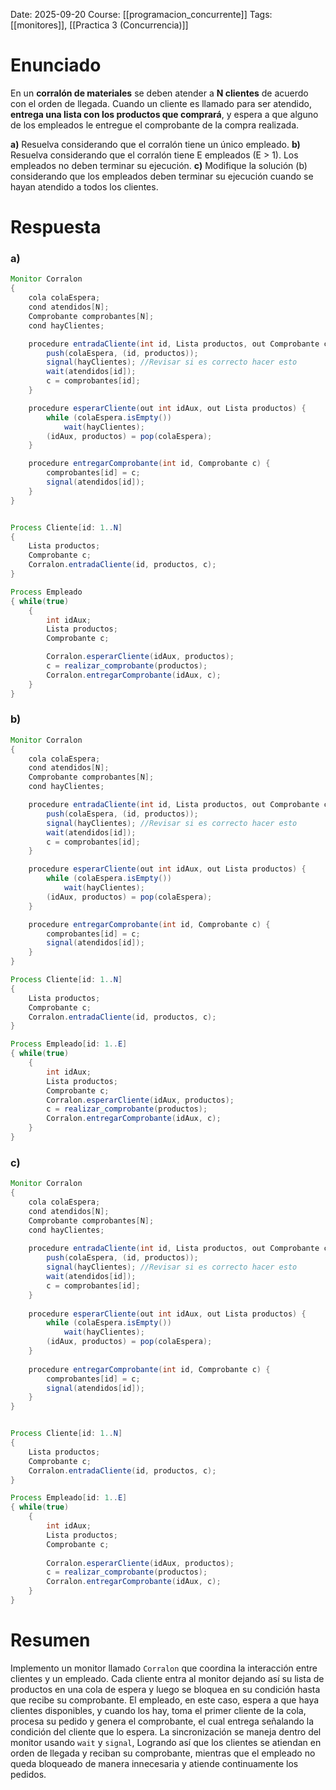 Date: 2025-09-20
Course: [[programacion_concurrente]]
Tags: [[monitores]], [[Practica 3 (Concurrencia)]]

# Enunciado
En un **corralón de materiales** se deben atender a **N clientes** de acuerdo con el orden de llegada. Cuando un cliente es llamado para ser atendido, **entrega una lista con los productos que comprará**, y espera a que alguno de los empleados le entregue el comprobante de la compra realizada.

**a)** Resuelva considerando que el corralón tiene un único empleado.
**b)** Resuelva considerando que el corralón tiene E empleados (E > 1). Los empleados no deben terminar su ejecución.
**c)** Modifique la solución (b) considerando que los empleados deben terminar su ejecución cuando se hayan atendido a todos los clientes.
# Respuesta
### a)
```java
Monitor Corralon
{
    cola colaEspera;
    cond atendidos[N];
    Comprobante comprobantes[N];
    cond hayClientes;

    procedure entradaCliente(int id, Lista productos, out Comprobante c) {
        push(colaEspera, (id, productos));
        signal(hayClientes); //Revisar si es correcto hacer esto
        wait(atendidos[id]);
        c = comprobantes[id];
    }

    procedure esperarCliente(out int idAux, out Lista productos) {
        while (colaEspera.isEmpty()) 
            wait(hayClientes);
        (idAux, productos) = pop(colaEspera);
    }

    procedure entregarComprobante(int id, Comprobante c) {
        comprobantes[id] = c;
        signal(atendidos[id]);
    }
}


Process Cliente[id: 1..N]
{
    Lista productos;
    Comprobante c;
    Corralon.entradaCliente(id, productos, c);
}

Process Empleado
{ while(true) 
    {
        int idAux;
        Lista productos;
        Comprobante c;

        Corralon.esperarCliente(idAux, productos);
        c = realizar_comprobante(productos);
        Corralon.entregarComprobante(idAux, c);
    }
}

```

### b)
```java
Monitor Corralon
{
    cola colaEspera;
    cond atendidos[N];
    Comprobante comprobantes[N];
    cond hayClientes;

    procedure entradaCliente(int id, Lista productos, out Comprobante c) {
        push(colaEspera, (id, productos));
        signal(hayClientes); //Revisar si es correcto hacer esto
        wait(atendidos[id]);
        c = comprobantes[id];
    }

    procedure esperarCliente(out int idAux, out Lista productos) {
        while (colaEspera.isEmpty()) 
            wait(hayClientes);
        (idAux, productos) = pop(colaEspera);
    }

    procedure entregarComprobante(int id, Comprobante c) {
        comprobantes[id] = c;
        signal(atendidos[id]);
    }
}

Process Cliente[id: 1..N]
{
    Lista productos;
    Comprobante c;
    Corralon.entradaCliente(id, productos, c);
}

Process Empleado[id: 1..E]
{ while(true) 
    {
        int idAux;
        Lista productos;
        Comprobante c;
        Corralon.esperarCliente(idAux, productos);
        c = realizar_comprobante(productos);
        Corralon.entregarComprobante(idAux, c);
    }
}
```

### c)
```java
Monitor Corralon
{
    cola colaEspera;
    cond atendidos[N];
    Comprobante comprobantes[N];
    cond hayClientes;
    
    procedure entradaCliente(int id, Lista productos, out Comprobante c) {
        push(colaEspera, (id, productos));
        signal(hayClientes); //Revisar si es correcto hacer esto
        wait(atendidos[id]);
        c = comprobantes[id];
    }
    
    procedure esperarCliente(out int idAux, out Lista productos) {
        while (colaEspera.isEmpty()) 
            wait(hayClientes);
        (idAux, productos) = pop(colaEspera);
    }
    
    procedure entregarComprobante(int id, Comprobante c) {
        comprobantes[id] = c;
        signal(atendidos[id]);
    }
}


Process Cliente[id: 1..N]
{
    Lista productos;
    Comprobante c;
    Corralon.entradaCliente(id, productos, c);
}

Process Empleado[id: 1..E]
{ while(true) 
    {
        int idAux;
        Lista productos;
        Comprobante c;
        
        Corralon.esperarCliente(idAux, productos);
        c = realizar_comprobante(productos);
        Corralon.entregarComprobante(idAux, c);
    }
}
```
# Resumen
Implemento un monitor llamado `Corralon` que coordina la interacción entre clientes y un empleado. Cada cliente entra al monitor dejando así su lista de productos en una cola de espera y luego se bloquea en su condición hasta que recibe su comprobante. El empleado, en este caso, espera a que haya clientes disponibles, y cuando los hay, toma el primer cliente de la cola, procesa su pedido y genera el comprobante, el cual entrega señalando la condición del cliente que lo espera. La sincronización se maneja dentro del monitor usando `wait` y `signal`, Logrando así que los clientes se atiendan en orden de llegada y reciban su comprobante, mientras que el empleado no queda bloqueado de manera innecesaria y atiende continuamente los pedidos.
